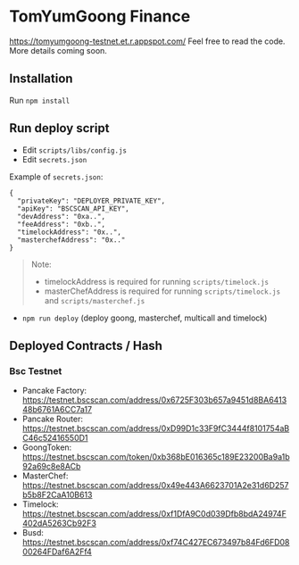 # TomYumGoong Finance

https://tomyumgoong-testnet.et.r.appspot.com/ Feel free to read the code. More details coming soon.

## Installation

Run `npm install`

## Run deploy script

- Edit `scripts/libs/config.js`
- Edit `secrets.json`

Example of `secrets.json`:

```
{
  "privateKey": "DEPLOYER_PRIVATE_KEY",
  "apiKey": "BSCSCAN_API_KEY",
  "devAddress": "0xa..",
  "feeAddress": "0xb..",
  "timelockAddress": "0x..",
  "masterchefAddress": "0x.."
}
```

> Note:
>
> - timelockAddress is required for running `scripts/timelock.js`
> - masterChefAddress is required for running `scripts/timelock.js` and `scripts/masterchef.js`

- `npm run deploy` (deploy goong, masterchef, multicall and timelock)

## Deployed Contracts / Hash

### Bsc Testnet

- Pancake Factory: https://testnet.bscscan.com/address/0x6725F303b657a9451d8BA641348b6761A6CC7a17
- Pancake Router: https://testnet.bscscan.com/address/0xD99D1c33F9fC3444f8101754aBC46c52416550D1
- GoongToken: https://testnet.bscscan.com/token/0xb368bE016365c189E23200Ba9a1b92a69c8e8ACb
- MasterChef: https://testnet.bscscan.com/address/0x49e443A6623701A2e31d6D257b5b8F2CaA10B613
- Timelock: https://testnet.bscscan.com/address/0xf1DfA9C0d039Dfb8bdA24974F402dA5263Cb92F3
- Busd: https://testnet.bscscan.com/address/0xf74C427EC673497b84Fd6FD0800264FDaf6A2Ff4
